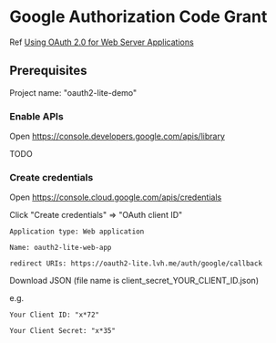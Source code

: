 # Google Authorization Code Grant

Ref [Using OAuth 2.0 for Web Server Applications](https://developers.google.com/identity/protocols/oauth2/web-server)

## Prerequisites

Project name: "oauth2-lite-demo"

### Enable APIs

Open https://console.developers.google.com/apis/library

TODO

### Create credentials

Open https://console.cloud.google.com/apis/credentials

Click "Create credentials" => "OAuth client ID"

```
Application type: Web application

Name: oauth2-lite-web-app

redirect URIs: https://oauth2-lite.lvh.me/auth/google/callback
```

Download JSON (file name is client_secret_YOUR_CLIENT_ID.json)

e.g.

```
Your Client ID: "x*72"

Your Client Secret: "x*35"
```
